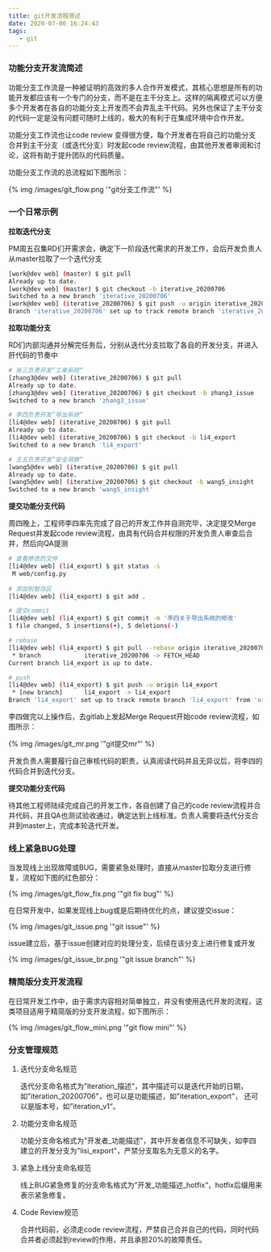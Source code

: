 ```yaml
---
title: git开发流程简述
date: 2020-07-06 16:24:43
tags: 
   - git
---
```



### 功能分支开发流简述

功能分支工作流是一种被证明的高效的多人合作开发模式，其核心思想是所有的功能开发都应该有一个专门的分支，而不是在主干分支上。这样的隔离模式可以方便多个开发者在各自的功能分支上开发而不会弄乱主干代码。另外也保证了主干分支的代码一定是没有问题可随时上线的，极大的有利于在集成环境中合作开发。

功能分支工作流也让code review 变得很方便，每个开发者在将自己的功能分支合并到主干分支（或迭代分支）时发起code review流程，由其他开发者审阅和讨论，这将有助于提升团队的代码质量。

功能分支工作流的总流程如下图所示：

<!-- more -->

{% img /images/git_flow.png  '"git分支工作流"' %}



### 一个日常示例

**拉取迭代分支**

PM周五召集RD们开需求会，确定下一阶段迭代需求的开发工作，会后开发负责人从master拉取了一个迭代分支

```bash
[work@dev web] (master) $ git pull
Already up to date.
[work@dev web] (master) $ git checkout -b iterative_20200706
Switched to a new branch 'iterative_20200706'
[work@dev web] (iterative_20200706) $ git push -u origin iterative_20200706
Branch 'iterative_20200706' set up to track remote branch 'iterative_20200706' from 'origin'.
```



**拉取功能分支**

RD们内部沟通并分解完任务后，分别从迭代分支拉取了各自的开发分支，并进入肝代码的节奏中

```bash
# 张三负责开发”工单系统“
[zhang3@dev web] (iterative_20200706) $ git pull
Already up to date.
[zhang3@dev web] (iterative_20200706) $ git checkout -b zhang3_issue
Switched to a new branch 'zhang3_issue'

# 李四负责开发”导出系统“
[li4@dev web] (iterative_20200706) $ git pull
Already up to date.
[li4@dev web] (iterative_20200706) $ git checkout -b li4_export
Switched to a new branch 'li4_export'

# 王五负责开发”安全洞察“
[wang5@dev web] (iterative_20200706) $ git pull
Already up to date.
[wang5@dev web] (iterative_20200706) $ git checkout -b wang5_insight
Switched to a new branch 'wang5_insight'
```



**提交功能分支代码**

周四晚上，工程师李四率先完成了自己的开发工作并自测完毕，决定提交Merge Request并发起code review流程，由具有代码合并权限的开发负责人审查后合并，然后向QA提测

```bash
# 查看修改的文件
[li4@dev web] (li4_export) $ git status -s
 M web/config.py
 
# 添加到暂存区
[li4@dev web] (li4_export) $ git add .

# 提交commit
[li4@dev web] (li4_export) $ git commit -m '李四关于导出系统的修改'
1 file changed, 5 insertions(+), 5 deletions(-)

# rebase 
[li4@dev web] (li4_export) $ git pull --rebase origin iterative_20200706
 * branch            iterative_20200706 -> FETCH_HEAD
Current branch li4_export is up to date.

# push
[li4@dev web] (li4_export) $ git push -u origin li4_export
 * [new branch]      li4_export -> li4_export
Branch 'li4_export' set up to track remote branch 'li4_export' from 'origin'.
```

李四做完以上操作后，去gitlab上发起Merge Request开始code review流程，如图所示：

{% img /images/git_mr.png  '"git提交mr"' %}



开发负责人需要履行自己审核代码的职责，认真阅读代码并且无异议后，将李四的代码合并到迭代分支。



**提交功能分支代码**

待其他工程师陆续完成自己的开发工作，各自创建了自己的code review流程并合并代码，并且QA也测试验收通过，确定达到上线标准。负责人需要将迭代分支合并到master上，完成本轮迭代开发。



### 线上紧急BUG处理

当发现线上出现故障或BUG，需要紧急处理时，直接从master拉取分支进行修复，流程如下图的红色部分：

{% img /images/git_flow_fix.png  '"git fix bug"' %}

在日常开发中，如果发现线上bug或是后期待优化的点，建议提交issue：

{% img /images/git_issue.png  '"git issue"' %}

issue建立后，基于issue创建对应的处理分支，后续在该分支上进行修复或开发

{% img /images/git_issue_br.png  '"git issue branch"' %}



### 精简版分支开发流程

在日常开发工作中，由于需求内容相对简单独立，并没有使用迭代开发的流程，这类项目适用于精简版的分支开发流程，如下图所示：

{% img /images/git_flow_mini.png  '"git flow mini"' %}


### 分支管理规范

1. 迭代分支命名规范

   迭代分支命名格式为”iteration_描述“，其中描述可以是迭代开始的日期，如"iteration_20200706"，也可以是功能描述，如"iteration_export"， 还可以是版本号，如”iteration_v1“。

2. 功能分支命名规范

   功能分支命名格式为"开发者_功能描述"，其中开发者信息不可缺失，如李四建立的开发分支为"lisi_export"，严禁分支取名为无意义的名字。

3. 紧急上线分支命名规范

   线上BUG紧急修复的分支命名格式为”开发\_功能描述\_hotfix“，hotfix后缀用来表示紧急修复。

4. Code Review规范

   合并代码前，必须走code review流程，严禁自己合并自己的代码，同时代码合并者必须起到review的作用，并且承担20%的故障责任。


